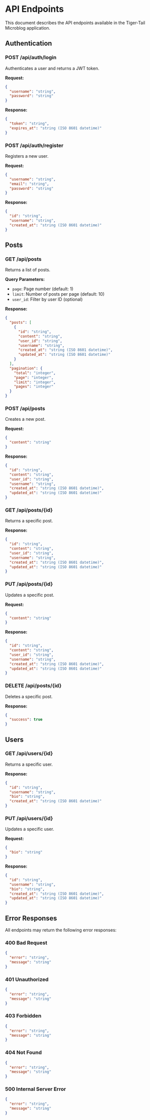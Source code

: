 # API Endpoints

This document describes the API endpoints available in the Tiger-Tail Microblog application.

## Authentication

### POST /api/auth/login

Authenticates a user and returns a JWT token.

**Request:**
```json
{
  "username": "string",
  "password": "string"
}
```

**Response:**
```json
{
  "token": "string",
  "expires_at": "string (ISO 8601 datetime)"
}
```

### POST /api/auth/register

Registers a new user.

**Request:**
```json
{
  "username": "string",
  "email": "string",
  "password": "string"
}
```

**Response:**
```json
{
  "id": "string",
  "username": "string",
  "created_at": "string (ISO 8601 datetime)"
}
```

## Posts

### GET /api/posts

Returns a list of posts.

**Query Parameters:**
- `page`: Page number (default: 1)
- `limit`: Number of posts per page (default: 10)
- `user_id`: Filter by user ID (optional)

**Response:**
```json
{
  "posts": [
    {
      "id": "string",
      "content": "string",
      "user_id": "string",
      "username": "string",
      "created_at": "string (ISO 8601 datetime)",
      "updated_at": "string (ISO 8601 datetime)"
    }
  ],
  "pagination": {
    "total": "integer",
    "page": "integer",
    "limit": "integer",
    "pages": "integer"
  }
}
```

### POST /api/posts

Creates a new post.

**Request:**
```json
{
  "content": "string"
}
```

**Response:**
```json
{
  "id": "string",
  "content": "string",
  "user_id": "string",
  "username": "string",
  "created_at": "string (ISO 8601 datetime)",
  "updated_at": "string (ISO 8601 datetime)"
}
```

### GET /api/posts/{id}

Returns a specific post.

**Response:**
```json
{
  "id": "string",
  "content": "string",
  "user_id": "string",
  "username": "string",
  "created_at": "string (ISO 8601 datetime)",
  "updated_at": "string (ISO 8601 datetime)"
}
```

### PUT /api/posts/{id}

Updates a specific post.

**Request:**
```json
{
  "content": "string"
}
```

**Response:**
```json
{
  "id": "string",
  "content": "string",
  "user_id": "string",
  "username": "string",
  "created_at": "string (ISO 8601 datetime)",
  "updated_at": "string (ISO 8601 datetime)"
}
```

### DELETE /api/posts/{id}

Deletes a specific post.

**Response:**
```json
{
  "success": true
}
```

## Users

### GET /api/users/{id}

Returns a specific user.

**Response:**
```json
{
  "id": "string",
  "username": "string",
  "bio": "string",
  "created_at": "string (ISO 8601 datetime)"
}
```

### PUT /api/users/{id}

Updates a specific user.

**Request:**
```json
{
  "bio": "string"
}
```

**Response:**
```json
{
  "id": "string",
  "username": "string",
  "bio": "string",
  "created_at": "string (ISO 8601 datetime)",
  "updated_at": "string (ISO 8601 datetime)"
}
```

## Error Responses

All endpoints may return the following error responses:

### 400 Bad Request

```json
{
  "error": "string",
  "message": "string"
}
```

### 401 Unauthorized

```json
{
  "error": "string",
  "message": "string"
}
```

### 403 Forbidden

```json
{
  "error": "string",
  "message": "string"
}
```

### 404 Not Found

```json
{
  "error": "string",
  "message": "string"
}
```

### 500 Internal Server Error

```json
{
  "error": "string",
  "message": "string"
}
```
